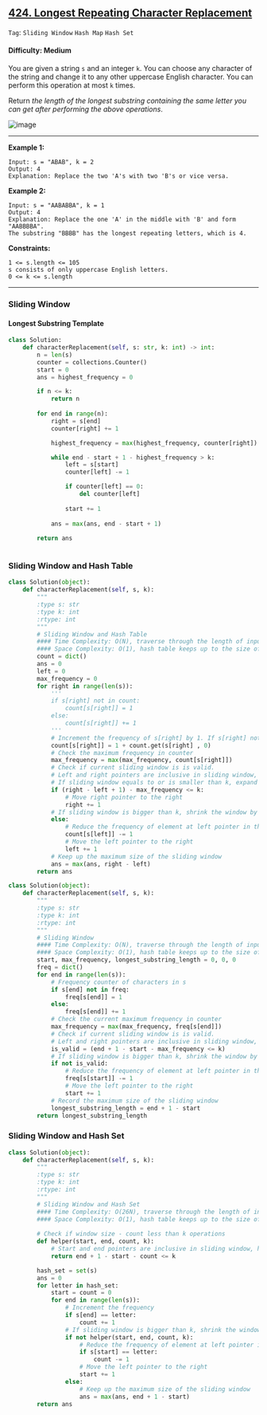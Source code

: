 ## [424. Longest Repeating Character Replacement](https://leetcode.com/problems/longest-repeating-character-replacement)

```Tag```: ```Sliding Window``` ```Hash Map``` ```Hash Set```

#### Difficulty: Medium

You are given a string ```s``` and an integer ```k```. You can choose any character of the string and change it to any other uppercase English character. You can perform this operation at most ```k``` times.

Return _the length of the longest substring containing the same letter you can get after performing the above operations_.

![image](https://user-images.githubusercontent.com/35042430/206975314-edafc2a7-b20c-46d2-9b86-d200c4036249.png)

---

__Example 1:__

```
Input: s = "ABAB", k = 2
Output: 4
Explanation: Replace the two 'A's with two 'B's or vice versa.
```

__Example 2:__
```
Input: s = "AABABBA", k = 1
Output: 4
Explanation: Replace the one 'A' in the middle with 'B' and form "AABBBBA".
The substring "BBBB" has the longest repeating letters, which is 4.
```

__Constraints:__
```
1 <= s.length <= 105
s consists of only uppercase English letters.
0 <= k <= s.length
```

---

### Sliding Window

#### Longest Substring Template

```Python
class Solution:
    def characterReplacement(self, s: str, k: int) -> int:
        n = len(s)
        counter = collections.Counter()
        start = 0
        ans = highest_frequency = 0

        if n <= k:
            return n
        
        for end in range(n):
            right = s[end]
            counter[right] += 1

            highest_frequency = max(highest_frequency, counter[right])

            while end - start + 1 - highest_frequency > k:
                left = s[start]
                counter[left] -= 1

                if counter[left] == 0:
                    del counter[left]
                
                start += 1
            
            ans = max(ans, end - start + 1)
        
        return ans
```

```Python

```

### Sliding Window and Hash Table

```Python
class Solution(object):
    def characterReplacement(self, s, k):
        """
        :type s: str
        :type k: int
        :rtype: int
        """
        # Sliding Window and Hash Table
        #### Time Complexity: O(N), traverse through the length of input s
        #### Space Complexity: O(1), hash table keeps up to the size of 26 characters
        count = dict()
        ans = 0
        left = 0
        max_frequency = 0
        for right in range(len(s)):
            '''
            if s[right] not in count:
                count[s[right]] = 1
            else:
                count[s[right]] += 1
            '''
            # Increment the frequency of s[right] by 1. If s[right] not in count before, assign 0                        
            count[s[right]] = 1 + count.get(s[right] , 0) 
            # Check the maximum frequency in counter
            max_frequency = max(max_frequency, count[s[right]])
            # Check if current sliding window is is valid. 
            # Left and right pointers are inclusive in sliding window, hence the size of the window is right - left + 1
            # If sliding window equals to or is smaller than k, expand the window by shifting by incrementing the right pointer
            if (right - left + 1) - max_frequency <= k:
                # Move right pointer to the right
                right += 1
            # If sliding window is bigger than k, shrink the window by incrementing left pointer
            else:
                # Reduce the frequency of element at left pointer in the counter
                count[s[left]] -= 1
                # Move the left pointer to the right
                left += 1
            # Keep up the maximum size of the sliding window
            ans = max(ans, right - left)
        return ans
```

```Python
class Solution(object):
    def characterReplacement(self, s, k):
        """
        :type s: str
        :type k: int
        :rtype: int
        """
        # Sliding Window
        #### Time Complexity: O(N), traverse through the length of input s
        #### Space Complexity: O(1), hash table keeps up to the size of 26 characters        
        start, max_frequency, longest_substring_length = 0, 0, 0
        freq = dict()
        for end in range(len(s)):
            # Frequency counter of characters in s
            if s[end] not in freq:
                freq[s[end]] = 1
            else:
                freq[s[end]] += 1
            # Check the current maximum frequency in counter
            max_frequency = max(max_frequency, freq[s[end]])
            # Check if current sliding window is is valid. 
            # Left and right pointers are inclusive in sliding window, hence the size of the window is right - left + 1
            is_valid = (end + 1 - start - max_frequency <= k)
            # If sliding window is bigger than k, shrink the window by incrementing left pointer
            if not is_valid:
                # Reduce the frequency of element at left pointer in the counter
                freq[s[start]] -= 1
                # Move the left pointer to the right
                start += 1
            # Record the maximum size of the sliding window                
            longest_substring_length = end + 1 - start
        return longest_substring_length
```

### Sliding Window and Hash Set


```Python
class Solution(object):
    def characterReplacement(self, s, k):
        """
        :type s: str
        :type k: int
        :rtype: int
        """
        # Sliding Window and Hash Set
        #### Time Complexity: O(26N), traverse through the length of input s while traversing through up to 26 alphabet characters
        #### Space Complexity: O(1), hash table keeps up to the size of 26 characters        
        
        # Check if window size - count less than k operations
        def helper(start, end, count, k):
            # Start and end pointers are inclusive in sliding window, hence the size of the window is end - start + 1
            return end + 1 - start - count <= k

        hash_set = set(s)
        ans = 0
        for letter in hash_set:
            start = count = 0
            for end in range(len(s)):
                # Increment the frequency
                if s[end] == letter:
                    count += 1
                # If sliding window is bigger than k, shrink the window by incrementing left pointer
                if not helper(start, end, count, k):
                    # Reduce the frequency of element at left pointer in the counter
                    if s[start] == letter:
                        count -= 1
                    # Move the left pointer to the right                        
                    start += 1
                else:
                    # Keep up the maximum size of the sliding window
                    ans = max(ans, end + 1 - start)
        return ans
```
